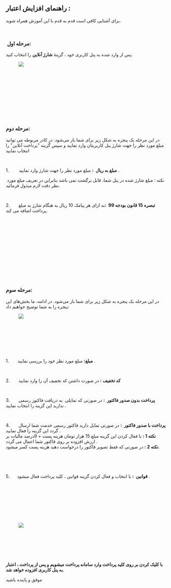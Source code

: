 <h2>راهنمای افزایش اعتبار :</h2><p>برای آشنایی کافی است قدم به قدم با این آموزش همراه شوید.</p><p>&nbsp;&nbsp;</p><h3>&nbsp;<strong>مرحله اول:</strong></h3><p>پس از وارد شده به پنل کاربری خود ، گزینۀ&nbsp;<strong>شارژ آنلاین</strong>&nbsp;را انتخاب کنید.</p><figure class="image"><img src="https://matini.hubdesk.ir/content/editor/1fc5cac5-ea92-4ca2-a309-1f8137b3052eimage.jpeg.jpeg"></figure><h3><strong>&nbsp;</strong>&nbsp;</h3><p>&nbsp;</p><h3>&nbsp;</h3><h3>&nbsp;</h3><h3><strong>مرحله دوم:</strong></h3><p>در این مرحله یک پنجره‌ به شکل زیر برای شما باز می‌شود.&nbsp;در کادر مربوطه می توانید مبلغ مورد نظر را جهت شارژ پنل کاربریتان وارد نمایید و سپس گزینه "پرداخت آنلاین" را انتخاب نمایید</p><p>&nbsp;</p><p>1.&nbsp;&nbsp;&nbsp;&nbsp;&nbsp;&nbsp;&nbsp; <strong>مبلغ به ریال &nbsp;:</strong> مبلغ مورد نظر را جهت شارژ وارد نمایید .</p><p>&nbsp;نکته : مبلغ شارژ شده در پنل شما، قابل برگشت نمی باشد بنابراین در تعریف مبلغ مورد نظر دقت لازم مبذول فرمائید.</p><p>&nbsp;</p><p>2.&nbsp; &nbsp; &nbsp; &nbsp;<strong>تبصره 15 قانون بودجه 99&nbsp;&nbsp;:</strong>به ازای هر پیامک 10 ریال به هنگام شارژ به مبلغ پرداخت اضافه می کند.</p><p>&nbsp;&nbsp;</p><p>&nbsp;</p><p>&nbsp;</p><p>&nbsp;</p><h3>&nbsp;</h3><h3>&nbsp;</h3><h3><strong>مرحله سوم:</strong></h3><p>در این مرحله یک پنجره‌ به شکل زیر برای شما باز می‌شود. در ادامه، ما بخش‌های این پنجره را به شما توضیح خواهیم داد:<strong>&nbsp;</strong></p><figure class="image"><img src="https://matini.hubdesk.ir/content/editor/7fd6f57b-b8fd-4294-bf21-2cbf4c3d01e9image.jpeg.jpeg"></figure><p>&nbsp;</p><p>&nbsp;</p><p>&nbsp;</p><p><br>1.&nbsp;&nbsp;&nbsp;&nbsp;&nbsp;&nbsp; <strong>مبلغ:</strong>&nbsp;مبلغ مورد نظر خود را بررسی نمایید .</p><p>&nbsp;</p><p>2.&nbsp;&nbsp;&nbsp;&nbsp;&nbsp;&nbsp; <strong>کد تخفیف&nbsp;:</strong>&nbsp;در صورت داشتن کد تخفیف آن را وارد نمایید</p><p>&nbsp;</p><p>3.&nbsp;&nbsp;&nbsp;&nbsp;&nbsp;&nbsp; <strong>پرداخت بدون صدور فاکتور&nbsp; :</strong>&nbsp;در صورتی که تمایلی&nbsp; به دریافت فاکتور رسمی ندارید این گزینه را انتخاب نمایید .</p><p>&nbsp;</p><p>4.&nbsp;&nbsp;&nbsp;&nbsp;&nbsp;&nbsp; <strong>پرداخت با صدور فاکتور&nbsp; :</strong>&nbsp;در صورتی تمایل دارید فاکتور رسمی خدمت شما ارسال گردد این گزینه را فعال نمایید .<br><strong>نکته 1 :</strong>&nbsp;با فعال کردن این گزینه مبلغ 15 هزار تومان هزینه پست + 9درصد مالیات بر ارزش افزوده بر روی فاکتور شما اعمال می گردد .<br><strong>نکته 2 :</strong>&nbsp;در صورتی که فقط تصویر فاکتور را درخواست دهید هزینه پست کسر میشود.</p><p>&nbsp;</p><p>&nbsp;</p><p>5.&nbsp;&nbsp;&nbsp;&nbsp;&nbsp; <strong>قوانین&nbsp; :</strong>&nbsp;با انتخاب و فعال کردن گزینه قوانین ، کلید پرداخت فعال میشود .&nbsp;&nbsp;</p><p>&nbsp;</p><p>&nbsp;</p><p>&nbsp;</p><p>&nbsp;</p><figure class="image"><img src="https://matini.hubdesk.ir/content/editor/6df829e1-9e9a-4b23-9066-1624958bc4a7image.jpeg.jpeg"></figure><p>&nbsp;</p><p>&nbsp;</p><p>&nbsp;</p><p><strong>با کلیک کردن بر روی کلید پرداخت وارد سامانه پرداخت میشویم&nbsp;و پس از پرداخت ، اعتبار به پنل کاربری افزوده خواهد شد.</strong></p><p>موفق و پاینده باشید</p>